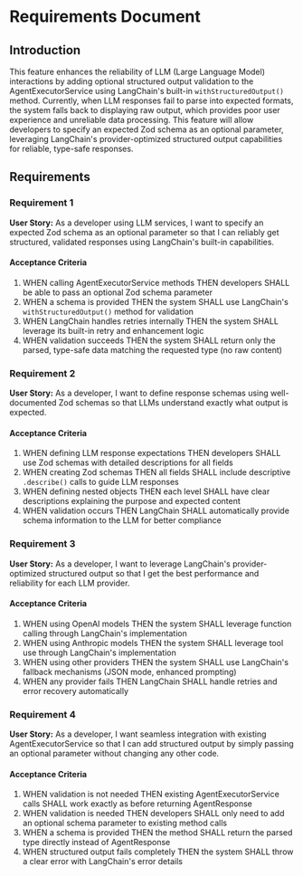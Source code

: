# Requirements Document

## Introduction

This feature enhances the reliability of LLM (Large Language Model) interactions by adding optional structured output validation to the AgentExecutorService using LangChain's built-in `withStructuredOutput()` method. Currently, when LLM responses fail to parse into expected formats, the system falls back to displaying raw output, which provides poor user experience and unreliable data processing. This feature will allow developers to specify an expected Zod schema as an optional parameter, leveraging LangChain's provider-optimized structured output capabilities for reliable, type-safe responses.

## Requirements

### Requirement 1

**User Story:** As a developer using LLM services, I want to specify an expected Zod schema as an optional parameter so that I can reliably get structured, validated responses using LangChain's built-in capabilities.

#### Acceptance Criteria

1. WHEN calling AgentExecutorService methods THEN developers SHALL be able to pass an optional Zod schema parameter
2. WHEN a schema is provided THEN the system SHALL use LangChain's `withStructuredOutput()` method for validation
3. WHEN LangChain handles retries internally THEN the system SHALL leverage its built-in retry and enhancement logic
4. WHEN validation succeeds THEN the system SHALL return only the parsed, type-safe data matching the requested type (no raw content)

### Requirement 2

**User Story:** As a developer, I want to define response schemas using well-documented Zod schemas so that LLMs understand exactly what output is expected.

#### Acceptance Criteria

1. WHEN defining LLM response expectations THEN developers SHALL use Zod schemas with detailed descriptions for all fields
2. WHEN creating Zod schemas THEN all fields SHALL include descriptive `.describe()` calls to guide LLM responses
3. WHEN defining nested objects THEN each level SHALL have clear descriptions explaining the purpose and expected content
4. WHEN validation occurs THEN LangChain SHALL automatically provide schema information to the LLM for better compliance

### Requirement 3

**User Story:** As a developer, I want to leverage LangChain's provider-optimized structured output so that I get the best performance and reliability for each LLM provider.

#### Acceptance Criteria

1. WHEN using OpenAI models THEN the system SHALL leverage function calling through LangChain's implementation
2. WHEN using Anthropic models THEN the system SHALL leverage tool use through LangChain's implementation
3. WHEN using other providers THEN the system SHALL use LangChain's fallback mechanisms (JSON mode, enhanced prompting)
4. WHEN any provider fails THEN LangChain SHALL handle retries and error recovery automatically

### Requirement 4

**User Story:** As a developer, I want seamless integration with existing AgentExecutorService so that I can add structured output by simply passing an optional parameter without changing any other code.

#### Acceptance Criteria

1. WHEN validation is not needed THEN existing AgentExecutorService calls SHALL work exactly as before returning AgentResponse
2. WHEN validation is needed THEN developers SHALL only need to add an optional schema parameter to existing method calls
3. WHEN a schema is provided THEN the method SHALL return the parsed type directly instead of AgentResponse
4. WHEN structured output fails completely THEN the system SHALL throw a clear error with LangChain's error details
